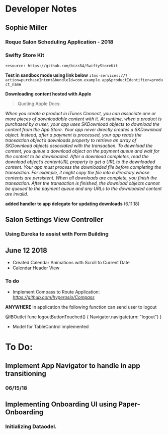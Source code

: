 #  Developer Notes 
## 	Sophie Miller
### Roque Salon Scheduling Application - 2018


### Swifty Store Kit 
	resource: https://github.com/bizz84/SwiftyStoreKit

**Test in sandbox mode using link below**
`itms-services://?action=purchaseIntent&bundleId=com.example.app&productIdentifier=product_name	`

**Downloading content hosted with Apple**

>Quoting Apple Docs:

*When you create a product in iTunes Connect, you can associate one or more pieces of downloadable content with it. At runtime, when a product is purchased by a user, your app uses SKDownload objects to download the content from the App Store.
Your app never directly creates a SKDownload object. Instead, after a payment is processed, your app reads the transaction object’s downloads property to retrieve an array of SKDownload objects associated with the transaction.
To download the content, you queue a download object on the payment queue and wait for the content to be downloaded. After a download completes, read the download object’s contentURL property to get a URL to the downloaded content. Your app must process the downloaded file before completing the transaction. For example, it might copy the file into a directory whose contents are persistent. When all downloads are complete, you finish the transaction. After the transaction is finished, the download objects cannot be queued to the payment queue and any URLs to the downloaded content are invalid.*


**added handler to app delegate for updating downloads** (6.11.18)


## Salon Settings View Controller
### Using Eureka to assist with Form Building 


## June 12 2018

- Created Calendar Animations with Scroll to Current Date
- Calendar Header View 


### To do
- Implement Compass to Route Application: _https://github.com/hyperoslo/Compass_


**ANYWHERE** in application the following function can send user to logout 

@IBOutlet func logoutButtonTouched() {
Navigator.navigate(urn: "logout")
}

- Model for TableControl implemented 


# To Do:
## Implement App Navigator to handle in app transitioning 

### 06/15/18
## Implementing Onboarding UI using Paper-Onboarding

### Initializing Dataodel.




